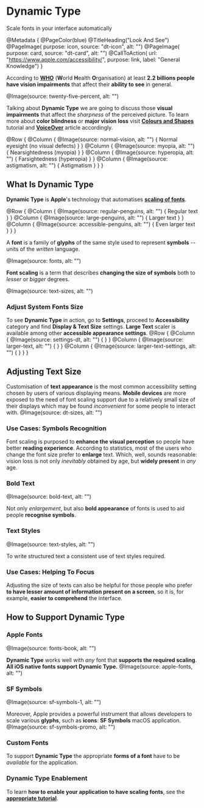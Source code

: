 # Dynamic Type

Scale fonts in your interface automatically

@Metadata {
    @PageColor(blue)
    @TitleHeading("Look And See")
    @PageImage(
               purpose: icon, 
               source: "dt-icon", 
               alt: "")
    @PageImage(
               purpose: card, 
               source: "dt-card", 
               alt: "")
    @CallToAction(
                url: "https://www.apple.com/accessibility/",
                purpose: link, 
                label: "General Knowledge")
}

According to [**WHO**](https://www.who.int/news-room/fact-sheets/detail/blindness-and-visual-impairment) (**W**orld **H**ealth **O**rganisation) at least **2.2 billions people have vision impairments** that affect their **ability to see** in general. 

@Image(source: twenty-five-percent, alt: "")

Talking about **Dynamic Type** we are going to discuss those **visual impairments** that affect the *sharpness* of the perceived picture. To learn more about **color blindness** or **major vision loss** visit [**Colours and Shapes**](<doc:ColoursAndShapes>) tutorial and [**VoiceOver**](<doc:VoiceOver>) article accordingly.

@Row {
    @Column {
       @Image(source: normal-vision, alt: "") {
           Normal eyesight (no visual defects)
       }
    }
   @Column {
      @Image(source: myopia, alt: "") {
          Nearsightedness (myopia)
      }
   }
   @Column {
      @Image(source: hyperopia, alt: "") {
          Farsightedness (hyperopia)
      }
   }
   @Column {
      @Image(source: astigmatism, alt: "") {
          Astigmatism 
      }
   }
}
## What Is Dynamic Type 

**Dynamic Type** is **Apple**'s technology that automatises [**scaling of fonts**](https://support.apple.com/en-us/102453).

@Row {
    @Column {
       @Image(source: regular-penguins, alt: "") {
           Regular text
       }
    }
   @Column {
      @Image(source: large-penguins, alt: "") {
          Larger text
      }
   }
   @Column {
      @Image(source: accessible-penguins, alt: "") {
          Even larger text
      }
   }
}

A **font** is a family of **glyphs** of the same style used to represent **symbols** -- units of the *written* language. 

@Image(source: fonts, alt: "")

**Font scaling** is a term that describes **changing the size of symbols** both to *lesser* or *bigger* degrees. 

@Image(source: text-sizes, alt: "")


### Adjust System Fonts Size
To see **Dynamic Type** in action, go to **Settings**, proceed to **Accessibility** category and find **Display & Text Size** settings. **Large Text** scaler is available among other **accessible appearance settings**.
@Row {
    @Column {
       @Image(source: settings-dt, alt: "") {
       }
    }
   @Column {
      @Image(source: larger-text, alt: "") {
      }
   }
   @Column {
      @Image(source: larger-text-settings, alt: "") {
      }
   }
}

## Adjusting Text Size
Customisation of **text appearance** is the most common accessibility setting chosen by users of various displaying means. **Mobile devices** are more exposed to the need of font scaling support due to a relatively small size of their displays which may be found *inconvenient* for some people to interact with.
@Image(source: dt-sizes, alt: "")


### Use Cases: Symbols Recognition

Font scaling is purposed to **enhance the visual perception** so people have better **reading experience**. According to statistics, most of the users who change the font size prefer to **enlarge** text. Which, well, sounds reasonable: vision loss is not only *inevitably* obtained by age, but **widely present** in *any* age. 


### Bold Text
@Image(source: bold-text, alt: "")

Not only *enlargement*, but also **bold appearance** of fonts is used to aid people **recognise symbols**. 

### Text Styles 
@Image(source: text-styles, alt: "")

To write structured text a consistent use of text styles required.

### Use Cases: Helping To Focus
Adjusting the size of texts can also be helpful for those people who prefer **to have lesser amount of information present on a screen**, so it is, for example, **easier to comprehend** the interface. 

## How to Support Dynamic Type

### Apple Fonts
@Image(source: fonts-book, alt: "")

**Dynamic Type** works well with *any* font that **supports the required scaling**. **All iOS native fonts support Dynamic Type.** 
@Image(source: apple-fonts, alt: "")


### SF Symbols
@Image(source: sf-symbols-1, alt: "")

Moreover, Apple provides a powerful instrument that allows developers to scale various **glyphs**, such as **icons**: **SF Symbols** macOS application.
@Image(source: sf-symbols-promo, alt: "")

### Custom Fonts
To support **Dynamic Type** the appropriate **forms of a font** have to be *available* for the application. 

### Dynamic Type Enablement
To learn **how to enable your application to have scaling fonts**, see the [**appropriate tutorial**](<doc:DynamicType>). 
